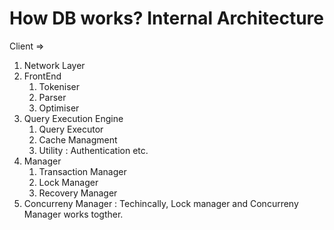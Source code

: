# How DB works? Internal Architecture
Client => 
1. Network Layer
2. FrontEnd
   1. Tokeniser
   2. Parser
   3. Optimiser
3. Query Execution Engine
   1. Query Executor
   2. Cache Managment
   3. Utility : Authentication etc.
4. Manager
   1. Transaction Manager
   2. Lock Manager
   3. Recovery Manager
5. Concurreny Manager : Techincally, Lock manager and Concurreny Manager works togther.
  
   
   
      
